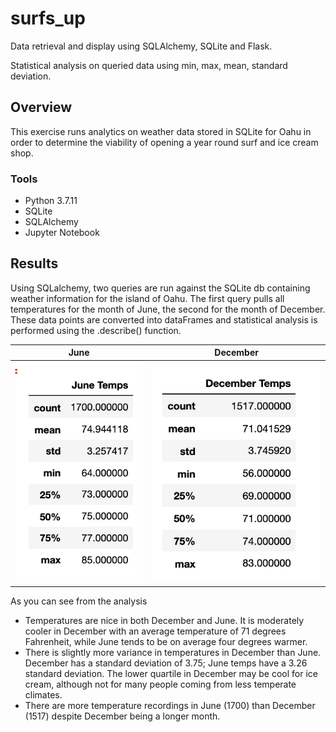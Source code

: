 # surfs_up
Data retrieval and display using SQLAlchemy, SQLite and Flask.

Statistical analysis on queried data using min, max, mean, standard deviation.

## Overview

This exercise runs analytics on weather data stored in SQLite for Oahu in order to determine the viability of opening a year round surf and ice cream shop.

### Tools
- Python 3.7.11
- SQLite
- SQLAlchemy
- Jupyter Notebook

## Results
Using SQLalchemy, two queries are run against the SQLite db containing weather information for the island of Oahu.  The first query pulls all temperatures for the month of June, the second for the month of December.  These data points are converted into dataFrames and statistical analysis is performed using the .describe() function.

| June  | December |
|---|---|
|![June Temps](/Resources/June_temps.png)  |                 ![December Temps](/Resources/December_temps.png)|

As you can see from the analysis
- Temperatures are nice in both December and June.  It is moderately cooler in December with an average temperature of 71 degrees Fahrenheit, while June tends to be on average four degrees warmer.
- There is slightly more variance in temperatures in December than June.  December has a standard deviation of 3.75; June temps have a 3.26 standard deviation.  The lower quartile in December may be cool for ice cream, although not for many people coming from less temperate climates.
- There are more temperature recordings in June (1700) than December (1517) despite December being a longer month. 
